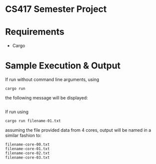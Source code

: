 # CS417 Semester Project
 
# Requirements

 * Cargo

# Sample Execution & Output

If run without command line arguments, using 

```
cargo run
```

the following message will be displayed:

```

```

If run using

```
cargo run filename-01.txt
```

assuming the file provided data from 4 cores, output will be named in a similar fashion to:

```
filename-core-00.txt
filename-core-01.txt
filename-core-02.txt
filename-core-03.txt
```
